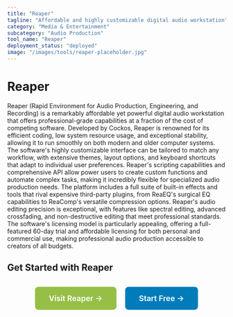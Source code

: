 ```yaml
---
title: "Reaper"
tagline: "Affordable and highly customizable digital audio workstation"
category: "Media & Entertainment"
subcategory: "Audio Production"
tool_name: "Reaper"
deployment_status: "deployed"
image: "/images/tools/reaper-placeholder.jpg"
---
```


# Reaper

Reaper (Rapid Environment for Audio Production, Engineering, and Recording) is a remarkably affordable yet powerful digital audio workstation that offers professional-grade capabilities at a fraction of the cost of competing software. Developed by Cockos, Reaper is renowned for its efficient coding, low system resource usage, and exceptional stability, allowing it to run smoothly on both modern and older computer systems. The software's highly customizable interface can be tailored to match any workflow, with extensive themes, layout options, and keyboard shortcuts that adapt to individual user preferences. Reaper's scripting capabilities and comprehensive API allow power users to create custom functions and automate complex tasks, making it incredibly flexible for specialized audio production needs. The platform includes a full suite of built-in effects and tools that rival expensive third-party plugins, from ReaEQ's surgical EQ capabilities to ReaComp's versatile compression options. Reaper's audio editing precision is exceptional, with features like spectral editing, advanced crossfading, and non-destructive editing that meet professional standards. The software's licensing model is particularly appealing, offering a full-featured 60-day trial and affordable licensing for both personal and commercial use, making professional audio production accessible to creators of all budgets.

## Get Started with Reaper

<div style="text-align: center; margin: 2rem 0;">
  <a href="https://www.reaper.fm" target="_blank" rel="noopener noreferrer" style="display: inline-block; background: #96BF47; color: white; padding: 1rem 2rem; text-decoration: none; border-radius: 8px; font-weight: 600; font-size: 1.1rem; margin-right: 1rem;">Visit Reaper →</a>
  <a href="https://www.reaper.fm/download.php" target="_blank" rel="noopener noreferrer" style="display: inline-block; background: #007cba; color: white; padding: 1rem 2rem; text-decoration: none; border-radius: 8px; font-weight: 600; font-size: 1.1rem;">Start Free →</a>
</div>
